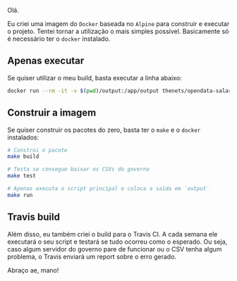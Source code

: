 Olá.

Eu criei uma imagem do `Docker` baseada no `Alpine` para construir e executar o projeto.
Tentei tornar a utilização o mais simples possível. Basicamente só é necessário ter o `docker` instalado.

## Apenas executar

Se quiser utilizar o meu build, basta executar a linha abaixo:
```bash
docker run --rm -it -v $(pwd)/output:/app/output thenets/opendata-salarios-magistrados
```

## Construir a imagem

Se quiser construir os pacotes do zero, basta ter o `make` e o `docker` instalados:
```bash
# Constroi o pacote
make build

# Testa se consegue baixar os CSVs do governo
make test

# Apenas executa o script principal e coloca a saída em `output`
make run
```

## Travis build

Além disso, eu também criei o build para o Travis CI. A cada semana ele executará o seu script e testará se tudo ocorreu como o esperado. Ou seja, caso algum servidor do governo pare de funcionar ou o CSV tenha algum problema, o Travis enviará um report sobre o erro gerado.

Abraço ae, mano!
